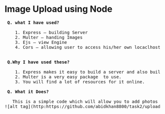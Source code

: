 # Image Upload using Node
<pre>
 <strong>Q. what I have used?</strong>
 
    1. Express – building Server
    2. Multer – handing Images
    3. Ejs – view Engine
    4. Cors – allowing user to access his/her own locaclhost
 
 
 <strong>Q.Why I have used these?</strong>
 
    1. Express makes it easy to build a server and also building Apis.
    2. Multer is a very easy package  to use.
    3. You will find a lot of resources for it online.

 <strong>Q. What it Does?</strong>
 
   This is a simple code which will allow you to add photos to server. Frist when you start the app you will see the following      screen
![alt tag](http:https://github.com/abidkhan8800/task2/uploads/Screenshot from 2018-12-27 15-40-45.png)  

 </pre>
